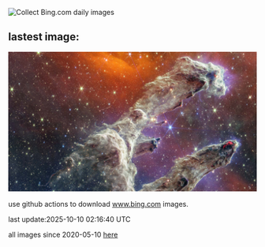 ![Collect Bing.com daily images](https://github.com/counter2015/bing-daily-images/workflows/Collect%20Bing.com%20daily%20images/badge.svg)
## lastest image:
![](images/img.jpg)

use github actions to download www.bing.com images.

last update:2025-10-10 02:16:40 UTC

all images since 2020-05-10 [here](https://github.com/counter2015/bing-daily-images/tree/master/images) 
